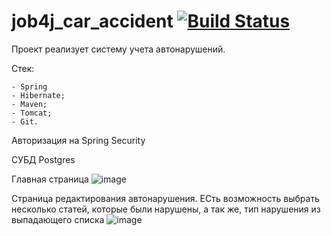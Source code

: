 # job4j_car_accident [![Build Status](https://travis-ci.com/eRqa/job4j_car_accident.svg?branch=main)](https://travis-ci.com/eRqa/job4j_car_accident)

Проект реализует систему учета автонарушений.

Стек:

    - Spring
    - Hibernate;
    - Maven;
    - Tomcat;
    - Git.
    
Авторизация на Spring Security 

СУБД Postgres

Главная страница ![image](https://user-images.githubusercontent.com/26029828/134781298-586f2aee-b1e2-4ba8-b94f-367a35ab6a38.png)

Страница редактирования автонарушения. ЕСть возможность выбрать несколько статей, которые были нарушены, а так же, тип нарушения из выпадающего списка
![image](https://user-images.githubusercontent.com/26029828/134781315-b1800dba-8685-41e4-b1ac-e85135be8a62.png)
